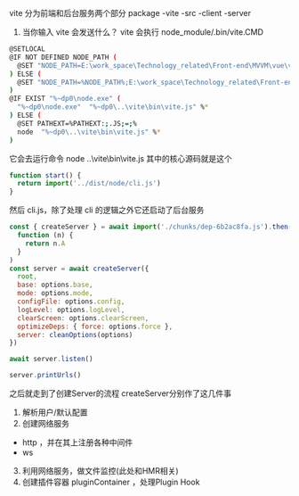 vite 分为前端和后台服务两个部分
package
-vite
-src
-client
-server

1. 当你输入 vite 会发送什么？
   vite 会执行 node_module/.bin/vite.CMD

```bash
@SETLOCAL
@IF NOT DEFINED NODE_PATH (
  @SET "NODE_PATH=E:\work_space\Technology_related\Front-end\MVVM\vue\vite\vite-main\node_modules\.pnpm\node_modules"
) ELSE (
  @SET "NODE_PATH=%NODE_PATH%;E:\work_space\Technology_related\Front-end\MVVM\vue\vite\vite-main\node_modules\.pnpm\node_modules"
)
@IF EXIST "%~dp0\node.exe" (
  "%~dp0\node.exe"  "%~dp0\..\vite\bin\vite.js" %*
) ELSE (
  @SET PATHEXT=%PATHEXT:;.JS;=;%
  node  "%~dp0\..\vite\bin\vite.js" %*
)
```

它会去运行命令 node ..\vite\bin\vite.js
其中的核心源码就是这个

```javascript
function start() {
  return import('../dist/node/cli.js')
}
```

然后 cli.js，除了处理 cli 的逻辑之外它还启动了后台服务

```javascript
const { createServer } = await import('./chunks/dep-6b2ac8fa.js').then(
  function (n) {
    return n.A
  }
)
const server = await createServer({
  root,
  base: options.base,
  mode: options.mode,
  configFile: options.config,
  logLevel: options.logLevel,
  clearScreen: options.clearScreen,
  optimizeDeps: { force: options.force },
  server: cleanOptions(options)
})

await server.listen()

server.printUrls()
```

之后就走到了创建Server的流程
createServer分别作了这几件事
1. 解析用户/默认配置
2. 创建网络服务
 - http ，并在其上注册各种中间件
 - ws
3. 利用网络服务，做文件监控(此处和HMR相关)
4. 创建插件容器 pluginContainer ，处理Plugin Hook

